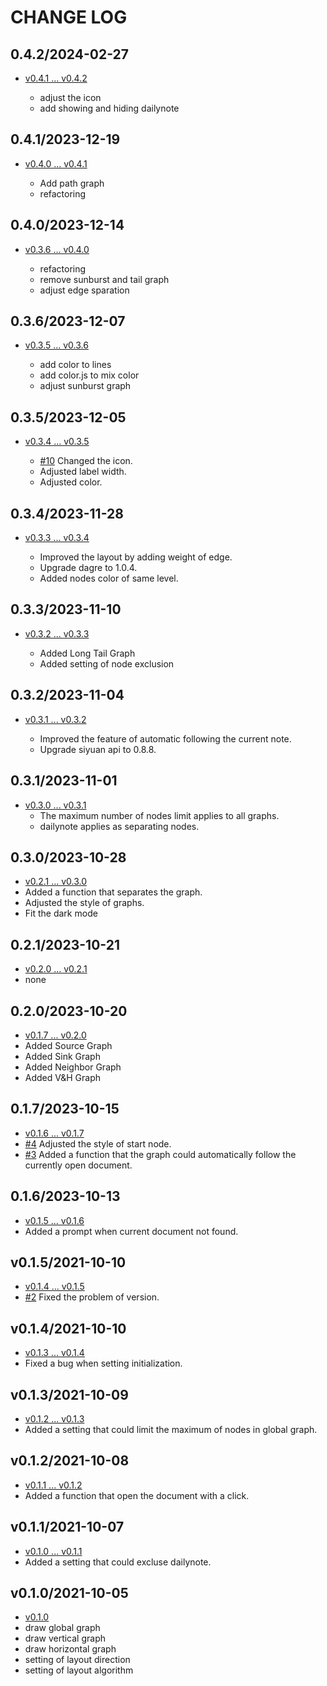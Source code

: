 # CHANGE LOG

## 0.4.2/2024-02-27

- [v0.4.1 ... v0.4.2](https://github.com/shenjinglei/siyuan-plugin-graph-enhance/compare/v0.4.1...v0.4.2)

  - adjust the icon
  - add showing and hiding dailynote

## 0.4.1/2023-12-19

- [v0.4.0 ... v0.4.1](https://github.com/shenjinglei/siyuan-plugin-graph-enhance/compare/v0.4.0...v0.4.1)

  - Add path graph
  - refactoring

## 0.4.0/2023-12-14

- [v0.3.6 ... v0.4.0](https://github.com/shenjinglei/siyuan-plugin-graph-enhance/compare/v0.3.6...v0.4.0)

  - refactoring
  - remove sunburst and tail graph
  - adjust edge sparation

## 0.3.6/2023-12-07

- [v0.3.5 ... v0.3.6](https://github.com/shenjinglei/siyuan-plugin-graph-enhance/compare/v0.3.5...v0.3.6)

  - add color to lines
  - add color.js to mix color
  - adjust sunburst graph

## 0.3.5/2023-12-05

- [v0.3.4 ... v0.3.5](https://github.com/shenjinglei/siyuan-plugin-graph-enhance/compare/v0.3.4...v0.3.5)

  - [#10](https://github.com/shenjinglei/siyuan-plugin-graph-enhance/issues/10) Changed the icon.
  - Adjusted label width.
  - Adjusted color.

## 0.3.4/2023-11-28

- [v0.3.3 ... v0.3.4](https://github.com/shenjinglei/siyuan-plugin-graph-enhance/compare/v0.3.3...v0.3.4)

  - Improved the layout by adding weight of edge.
  - Upgrade dagre to 1.0.4.
  - Added nodes color of same level.

## 0.3.3/2023-11-10

- [v0.3.2 ... v0.3.3](https://github.com/shenjinglei/siyuan-plugin-graph-enhance/compare/v0.3.2...v0.3.3)

  - Added Long Tail Graph
  - Added setting of node exclusion

## 0.3.2/2023-11-04

- [v0.3.1 ... v0.3.2](https://github.com/shenjinglei/siyuan-plugin-graph-enhance/compare/v0.3.1...v0.3.2)

  - Improved the feature of automatic following the current note.
  - Upgrade siyuan api to 0.8.8.

## 0.3.1/2023-11-01

- [v0.3.0 ... v0.3.1](https://github.com/shenjinglei/siyuan-plugin-graph-enhance/compare/v0.3.0...v0.3.1)
  - The maximum number of nodes limit applies to all graphs.
  - dailynote applies as separating nodes.

## 0.3.0/2023-10-28

- [v0.2.1 ... v0.3.0](https://github.com/shenjinglei/siyuan-plugin-graph-enhance/compare/v0.2.1...v0.3.0)
- Added a function that separates the graph.
- Adjusted the style of graphs.
- Fit the dark mode

## 0.2.1/2023-10-21

- [v0.2.0 ... v0.2.1](https://github.com/shenjinglei/siyuan-plugin-graph-enhance/compare/v0.2.0...v0.2.1)
- none

## 0.2.0/2023-10-20

- [v0.1.7 ... v0.2.0](https://github.com/shenjinglei/siyuan-plugin-graph-enhance/compare/v0.1.7...v0.2.0)
- Added Source Graph
- Added Sink Graph
- Added Neighbor Graph
- Added V&H Graph

## 0.1.7/2023-10-15

- [v0.1.6 ... v0.1.7](https://github.com/shenjinglei/siyuan-plugin-graph-enhance/compare/v0.1.6...v0.1.7)
- [#4](https://github.com/shenjinglei/siyuan-plugin-graph-enhance/issues/4) Adjusted the style of start node.
- [#3](https://github.com/shenjinglei/siyuan-plugin-graph-enhance/issues/3) Added a function that the graph could automatically follow the currently open document.

## 0.1.6/2023-10-13

- [v0.1.5 ... v0.1.6](https://github.com/shenjinglei/siyuan-plugin-graph-enhance/compare/v0.1.5...v0.1.6)
- Added a prompt when current document not found.

## v0.1.5/2021-10-10

- [v0.1.4 ... v0.1.5](https://github.com/shenjinglei/siyuan-plugin-graph-enhance/compare/v0.1.4...v0.1.5)
- [#2](https://github.com/shenjinglei/siyuan-plugin-graph-enhance/issues/2) Fixed the problem of version.

## v0.1.4/2021-10-10

- [v0.1.3 ... v0.1.4](https://github.com/shenjinglei/siyuan-plugin-graph-enhance/compare/v0.1.3...v0.1.4)
- Fixed a bug when setting initialization.

## v0.1.3/2021-10-09

- [v0.1.2 ... v0.1.3](https://github.com/shenjinglei/siyuan-plugin-graph-enhance/compare/v0.1.2...v0.1.3)
- Added a setting that could limit the maximum of nodes in global graph.

## v0.1.2/2021-10-08

- [v0.1.1 ... v0.1.2](https://github.com/shenjinglei/siyuan-plugin-graph-enhance/compare/v0.1.1...v0.1.2)
- Added a function that open the document with a click.

## v0.1.1/2021-10-07

- [v0.1.0 ... v0.1.1](https://github.com/shenjinglei/siyuan-plugin-graph-enhance/compare/v0.1.0...v0.1.1)
- Added a setting that could excluse dailynote.

## v0.1.0/2021-10-05

- [v0.1.0](https://github.com/shenjinglei/siyuan-plugin-graph-enhance/tree/v0.1.0)
- draw global graph
- draw vertical graph
- draw horizontal graph
- setting of layout direction
- setting of layout algorithm
